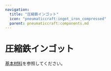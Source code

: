 ```yaml
---
navigation:
  title: "圧縮鉄インゴット"
  icon: "pneumaticcraft:ingot_iron_compressed"
  parent: pneumaticcraft:components.md
---
```


# 圧縮鉄インゴット

[基本材料](../basic_materials.md#compressed_iron_block)を参照してください。

